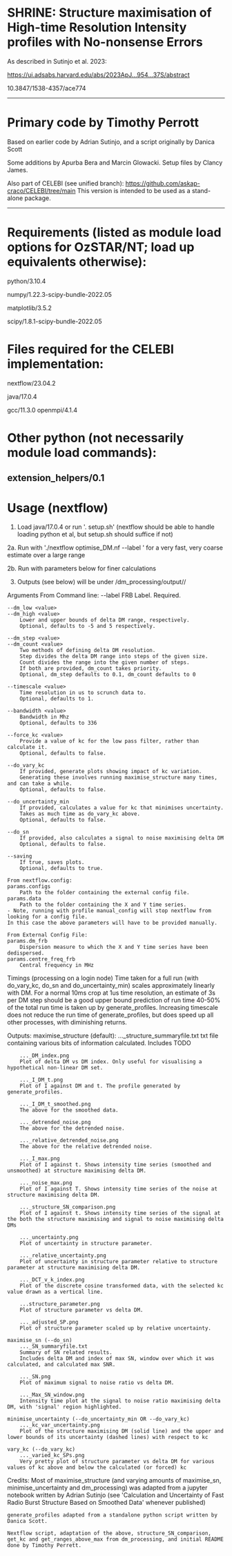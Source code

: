 # SHRINE: Structure maximisation of High-time Resolution Intensity profiles with No-nonsense Errors

As described in Sutinjo et al. 2023: 

https://ui.adsabs.harvard.edu/abs/2023ApJ...954...37S/abstract 

10.3847/1538-4357/ace774

------------------------

# Primary code by Timothy Perrott

Based on earlier code by Adrian Sutinjo, and a script originally by Danica Scott

Some additions by Apurba Bera and Marcin Glowacki. Setup files by Clancy James.

Also part of CELEBI (see unified branch): https://github.com/askap-craco/CELEBI/tree/main
This version is intended to be used as a stand-alone package.

------------------------

# Requirements (listed as module load options for OzSTAR/NT; load up equivalents otherwise):

python/3.10.4

numpy/1.22.3-scipy-bundle-2022.05

matplotlib/3.5.2

scipy/1.8.1-scipy-bundle-2022.05

# Files required for the CELEBI implementation:

nextflow/23.04.2

java/17.0.4

gcc/11.3.0 openmpi/4.1.4

# Other python (not necessarily module load commands):

extension_helpers/0.1
------------------------

# Usage (nextflow)

1. Load java/17.0.4 or run '. setup.sh'
        (nextflow should be able to handle loading python et al, but setup.sh should suffice if not)

2a. Run with './nextflow optimise_DM.nf --label <FRB label>' for a very fast, very coarse estimate over a large range

2b. Run with parameters below for finer calculations

3. Outputs (see below) will be under /dm_processing/output/<FRB label>/

Arguments
    From Command line:
    --label <value>
        FRB Label. Required.

    --dm_low <value>
    --dm_high <value>
        Lower and upper bounds of delta DM range, respectively.
        Optional, defaults to -5 and 5 respectively.

    --dm_step <value>
    --dm_count <value>
        Two methods of defining delta DM resolution.
        Step divides the delta DM range into steps of the given size.
        Count divides the range into the given number of steps.
        If both are provided, dm_count takes priority.
        Optional, dm_step defaults to 0.1, dm_count defaults to 0

    --timescale <value>
        Time resolution in us to scrunch data to.
        Optional, defaults to 1.

    --bandwidth <value>
        Bandwidth in Mhz
        Optional, defaults to 336

    --force_kc <value>
        Provide a value of kc for the low pass filter, rather than calculate it.
        Optional, defaults to false.

    --do_vary_kc
        If provided, generate plots showing impact of kc variation.
        Generating these involves running maximise_structure many times, and can take a while.
        Optional, defaults to false.

    --do_uncertainty_min
        If provided, calculates a value for kc that minimises uncertainty.
        Takes as much time as do_vary_kc above.
        Optional, defaults to false.

    --do_sn
        If provided, also calculates a signal to noise maximising delta DM
        Optional, defaults to false.

    --saving
        If true, saves plots.
        Optional, defaults to true.

    From nextflow.config:
    params.configs
        Path to the folder containing the external config file.
    params.data
        Path to the folder containing the X and Y time series.
    - Note, running with profile manual_config will stop nextflow from looking for a config file. 
    In this case the above parameters will have to be provided manually.
    
    From External Config File:
    params.dm_frb
        Dispersion measure to which the X and Y time series have been dedispersed.
    params.centre_freq_frb
        Central frequency in MHz

Timings (processing on a login node)
    Time taken for a full run (with do_vary_kc, do_sn and do_uncertainty_min) scales approximately linearly with DM.
    For a normal 10ms crop at 1us time resolution, an estimate of 3s per DM step should be a good upper bound prediction of run time
    40-50% of the total run time is taken up by generate_profiles.
    Increasing timescale does not reduce the run time of generate_profiles, but does speed up all other processes, with diminishing returns.

Outputs:
    maximise_structure (default):
        ..._structure_summaryfile.txt
        txt file containing various bits of information calculated.
        Includes TODO

        ..._DM_index.png
        Plot of delta DM vs DM index. Only useful for visualising a hypothetical non-linear DM set.

        ..._I_DM_t.png
        Plot of I against DM and t. The profile generated by generate_profiles.

        ..._I_DM_t_smoothed.png
        The above for the smoothed data.

        ..._detrended_noise.png
        The above for the detrended noise.

        ..._relative_detrended_noise.png
        The above for the relative detrended noise.

        ..._I_max.png
        Plot of I against t. Shows intensity time series (smoothed and unsmoothed) at structure maximising delta DM.

        ..._noise_max.png
        Plot of I against T. Shows intensity time series of the noise at structure maximising delta DM.

        ..._structure_SN_comparison.png
        Plot of I against t. Shows intensity time series of the signal at the both the structure maximising and signal to noise maximising delta DMs

        ..._uncertainty.png
        Plot of uncertainty in structure parameter.

        ..._relative_uncertainty.png
        Plot of uncertainty in structure parameter relative to structure parameter at structure maximising delta DM.

        ..._DCT_v_k_index.png
        Plot of the discrete cosine transformed data, with the selected kc value drawn as a vertical line.

        ...structure_parameter.png
        Plot of structure parameter vs delta DM.

        ..._adjusted_SP.png
        Plot of structure parameter scaled up by relative uncertainty.

    maximise_sn (--do_sn)
        ..._SN_summaryfile.txt
        Summary of SN related results.
        Includes delta DM and index of max SN, window over which it was calculated, and calculated max SNR.

        ..._SN.png
        Plot of maximum signal to noise ratio vs delta DM.

        ..._Max_SN_window.png
        Intensity time plot at the signal to noise ratio maximising delta DM, with 'signal' region highlighted.

    minimise_uncertainty (--do_uncertainty_min OR --do_vary_kc)
        ..._kc_var_uncertainty.png
        Plot of the structure maximising DM (solid line) and the upper and lower bounds of its uncertainty (dashed lines) with respect to kc

    vary_kc (--do_vary_kc)
        ..._varied_kc_SPs.png
        Very pretty plot of structure parameter vs delta DM for various values of kc above and below the calculated (or forced) kc

Credits:
    Most of maximise_structure (and varying amounts of maximise_sn, minimise_uncertainty and dm_processing) was adapted from a jupyter notebook written by Adrian Sutinjo (see 'Calculation and Uncertainty of Fast Radio Burst Structure Based on Smoothed Data' whenever published)
    
    generate_profiles adapted from a standalone python script written by Danica Scott.

    Nextflow script, adaptation of the above, structure_SN_comparison, get_kc and get_ranges_above_max from dm_processing, and initial README done by Timothy Perrett.
